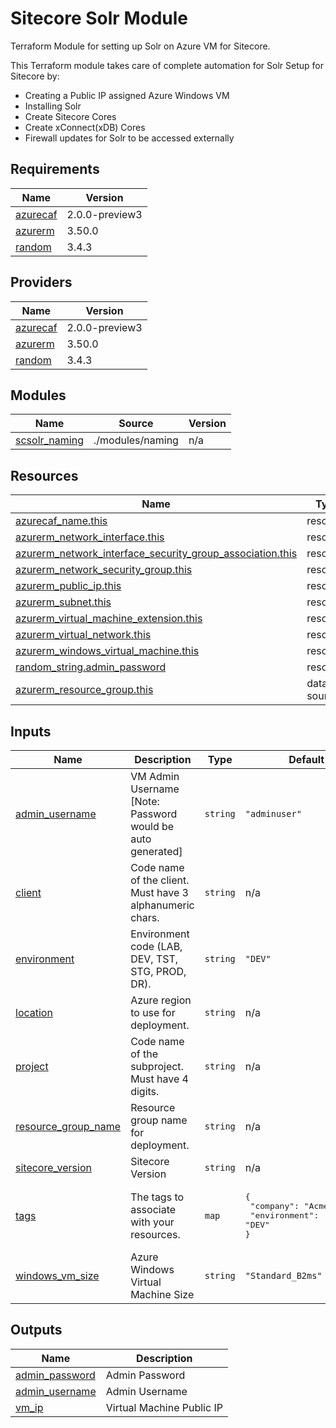 # Sitecore Solr Module
Terraform Module for setting up Solr on Azure VM for Sitecore. 

This Terraform module takes care of complete automation for Solr Setup for Sitecore by:
  - Creating a Public IP assigned Azure Windows VM
  - Installing Solr
  - Create Sitecore Cores
  - Create xConnect(xDB) Cores
  - Firewall updates for Solr to be accessed externally
<!-- BEGIN_TF_DOCS -->
## Requirements

| Name | Version |
|------|---------|
| <a name="requirement_azurecaf"></a> [azurecaf](#requirement\_azurecaf) | 2.0.0-preview3 |
| <a name="requirement_azurerm"></a> [azurerm](#requirement\_azurerm) | 3.50.0 |
| <a name="requirement_random"></a> [random](#requirement\_random) | 3.4.3 |

## Providers

| Name | Version |
|------|---------|
| <a name="provider_azurecaf"></a> [azurecaf](#provider\_azurecaf) | 2.0.0-preview3 |
| <a name="provider_azurerm"></a> [azurerm](#provider\_azurerm) | 3.50.0 |
| <a name="provider_random"></a> [random](#provider\_random) | 3.4.3 |

## Modules

| Name | Source | Version |
|------|--------|---------|
| <a name="module_scsolr_naming"></a> [scsolr\_naming](#module\_scsolr\_naming) | ./modules/naming | n/a |

## Resources

| Name | Type |
|------|------|
| [azurecaf_name.this](https://registry.terraform.io/providers/aztfmod/azurecaf/2.0.0-preview3/docs/resources/name) | resource |
| [azurerm_network_interface.this](https://registry.terraform.io/providers/hashicorp/azurerm/3.50.0/docs/resources/network_interface) | resource |
| [azurerm_network_interface_security_group_association.this](https://registry.terraform.io/providers/hashicorp/azurerm/3.50.0/docs/resources/network_interface_security_group_association) | resource |
| [azurerm_network_security_group.this](https://registry.terraform.io/providers/hashicorp/azurerm/3.50.0/docs/resources/network_security_group) | resource |
| [azurerm_public_ip.this](https://registry.terraform.io/providers/hashicorp/azurerm/3.50.0/docs/resources/public_ip) | resource |
| [azurerm_subnet.this](https://registry.terraform.io/providers/hashicorp/azurerm/3.50.0/docs/resources/subnet) | resource |
| [azurerm_virtual_machine_extension.this](https://registry.terraform.io/providers/hashicorp/azurerm/3.50.0/docs/resources/virtual_machine_extension) | resource |
| [azurerm_virtual_network.this](https://registry.terraform.io/providers/hashicorp/azurerm/3.50.0/docs/resources/virtual_network) | resource |
| [azurerm_windows_virtual_machine.this](https://registry.terraform.io/providers/hashicorp/azurerm/3.50.0/docs/resources/windows_virtual_machine) | resource |
| [random_string.admin_password](https://registry.terraform.io/providers/hashicorp/random/3.4.3/docs/resources/string) | resource |
| [azurerm_resource_group.this](https://registry.terraform.io/providers/hashicorp/azurerm/3.50.0/docs/data-sources/resource_group) | data source |

## Inputs

| Name | Description | Type | Default | Required |
|------|-------------|------|---------|:--------:|
| <a name="input_admin_username"></a> [admin\_username](#input\_admin\_username) | VM Admin Username [Note: Password would be auto generated] | `string` | `"adminuser"` | no |
| <a name="input_client"></a> [client](#input\_client) | Code name of the client. Must have 3 alphanumeric chars. | `string` | n/a | yes |
| <a name="input_environment"></a> [environment](#input\_environment) | Environment code (LAB, DEV, TST, STG, PROD, DR). | `string` | `"DEV"` | no |
| <a name="input_location"></a> [location](#input\_location) | Azure region to use for deployment. | `string` | n/a | yes |
| <a name="input_project"></a> [project](#input\_project) | Code name of the subproject. Must have 4 digits. | `string` | n/a | yes |
| <a name="input_resource_group_name"></a> [resource\_group\_name](#input\_resource\_group\_name) | Resource group name for deployment. | `string` | n/a | yes |
| <a name="input_sitecore_version"></a> [sitecore\_version](#input\_sitecore\_version) | Sitecore Version | `string` | n/a | yes |
| <a name="input_tags"></a> [tags](#input\_tags) | The tags to associate with your resources. | `map` | <pre>{<br>  "company": "Acme Corp.",<br>  "environment": "DEV"<br>}</pre> | no |
| <a name="input_windows_vm_size"></a> [windows\_vm\_size](#input\_windows\_vm\_size) | Azure Windows Virtual Machine Size | `string` | `"Standard_B2ms"` | no |

## Outputs

| Name | Description |
|------|-------------|
| <a name="output_admin_password"></a> [admin\_password](#output\_admin\_password) | Admin Password |
| <a name="output_admin_username"></a> [admin\_username](#output\_admin\_username) | Admin Username |
| <a name="output_vm_ip"></a> [vm\_ip](#output\_vm\_ip) | Virtual Machine Public IP |
<!-- END_TF_DOCS -->